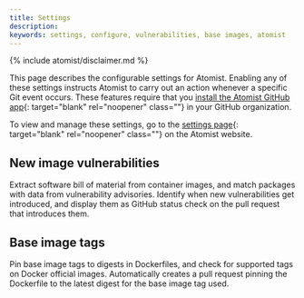 ```yaml
---
title: Settings
description:
keywords: settings, configure, vulnerabilities, base images, atomist
---
```


{% include atomist/disclaimer.md %}

This page describes the configurable settings for Atomist. Enabling any of these
settings instructs Atomist to carry out an action whenever a specific Git event
occurs. These features require that you
[install the Atomist GitHub app](/atomist/integrate/github/#connect-to-github){:
target="blank" rel="noopener" class=""} in your GitHub organization.

To view and manage these settings, go to the
[settings page](https://dso.docker.com/r/auth/policies){: target="blank"
rel="noopener" class=""} on the Atomist website.

## New image vulnerabilities

Extract software bill of material from container images, and match packages with
data from vulnerability advisories. Identify when new vulnerabilities get
introduced, and display them as GitHub status check on the pull request that
introduces them.

## Base image tags

Pin base image tags to digests in Dockerfiles, and check for supported tags on
Docker official images. Automatically creates a pull request pinning the
Dockerfile to the latest digest for the base image tag used.
